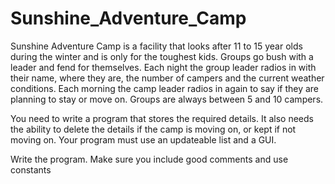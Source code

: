 # Sunshine_Adventure_Camp

Sunshine Adventure Camp is a facility that looks after 11 to 15 year olds during the winter and is only for the toughest kids. Groups go bush with a leader and fend for themselves. Each night the group leader radios in with their name, where they are, 
the number of campers and the current weather conditions. Each morning the camp leader radios in again to say if they are planning to stay or move on. Groups are always between 5 and 10 campers. 

You need to write a program that stores the required details. It also needs the ability to delete the details if the camp is moving on, or kept if not moving on. Your program must use an updateable list and a GUI. 

Write the program. Make sure you include good comments and use constants
